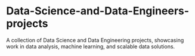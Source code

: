 # Data-Science-and-Data-Engineers-projects
A collection of Data Science and Data Engineering projects, showcasing work in data analysis, machine learning, and scalable data solutions.
